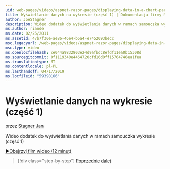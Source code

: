 ```yaml
---
uid: web-pages/videos/aspnet-razor-pages/displaying-data-in-a-chart-part-1
title: Wyświetlanie danych na wykresie (część 1) | Dokumentacja firmy Microsoft
author: JoeStagner
description: Wideo dodatek do wyświetlania danych w ramach samouczka wykresie (część 1)
ms.author: riande
ms.date: 02/25/2011
ms.assetid: 47b7f30e-ae86-46e4-b5a4-e7452093becc
msc.legacyurl: /web-pages/videos/aspnet-razor-pages/displaying-data-in-a-chart-part-1
msc.type: video
ms.openlocfilehash: ce044a9832803e24d9afbdc8efdf11ea0b15308d
ms.sourcegitcommit: 0f1119340e4464720cfd16d0ff15764746ea1fea
ms.translationtype: MT
ms.contentlocale: pl-PL
ms.lasthandoff: 04/17/2019
ms.locfileid: "59398166"
---
```

# <a name="displaying-data-in-a-chart-part-1"></a>Wyświetlanie danych na wykresie (część 1)

przez [Stagner Jan](https://github.com/JoeStagner)

Wideo dodatek do wyświetlania danych w ramach samouczka wykresie (część 1)

[&#9654;Obejrzyj film wideo (12 minut)](https://channel9.msdn.com/Blogs/ASP-NET-Site-Videos/displaying-data-in-a-chart-part-1)

> [!div class="step-by-step"]
> [Poprzednie](displaying-data-in-a-grid.md)
> [dalej](displaying-data-in-a-chart-part-2.md)
